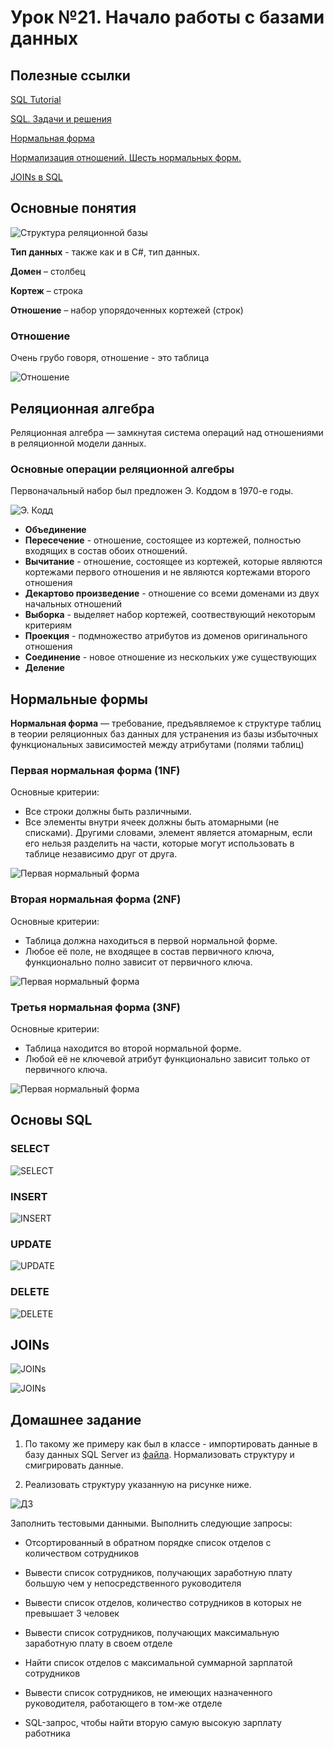 # Урок №21. Начало работы с базами данных

## Полезные ссылки

[SQL Tutorial](https://www.geeksforgeeks.org/sql-tutorial/)

[SQL. Задачи и решения](http://www.sql-tutorial.ru/ru/content.html)

[Нормальная форма](https://ru.wikipedia.org/wiki/%D0%9D%D0%BE%D1%80%D0%BC%D0%B0%D0%BB%D1%8C%D0%BD%D0%B0%D1%8F_%D1%84%D0%BE%D1%80%D0%BC%D0%B0)

[Нормализация отношений. Шесть нормальных форм.](https://habr.com/ru/post/254773/)

[JOINs в SQL](http://www.albahari.com/valuevsreftypes.aspx)


## Основные понятия

![Структура реляционной базы](/Module-5/images/relational-db.png)

**Тип данных** - также как и в C#, тип данных.

**Домен** – столбец

**Кортеж** – строка

**Отношение** – набор упорядоченных кортежей (строк)


### Отношение

Очень грубо говоря, отношение - это таблица

![Отношение](/Module-5/images/relationship.png)

## Реляционная алгебра

Реляционная алгебра — замкнутая система операций над отношениями в реляционной модели данных.

### Основные операции реляционной алгебры

Первоначальный набор был предложен Э. Коддом в 1970-е годы.

![Э. Кодд](/Module-5/images/kodd.png)

- **Объединение**
- **Пересечение** - отношение, состоящее из кортежей, полностью входящих в состав обоих отношений. 
- **Вычитание** - отношение, состоящее из кортежей, которые являются кортежами первого отношения и не являются кортежами второго отношения
- **Декартово произведение** - отношение со всеми доменами из двух начальных отношений
- **Выборка** - выделяет набор кортежей, соотвествующий некоторым критериям
- **Проекция** - подмножество атрибутов из доменов оригинального отношения
- **Соединение** - новое отношение из нескольких уже существующих
- **Деление**

## Нормальные формы

**Нормальная форма** — требование, предъявляемое к структуре таблиц в теории реляционных баз данных для устранения 
из базы избыточных функциональных зависимостей между атрибутами (полями таблиц)

### Первая нормальная форма (1NF) 
Основные критерии: 
- Все строки должны быть различными. 
- Все элементы внутри ячеек должны быть атомарными (не списками). 
Другими словами, элемент является атомарным, если его нельзя разделить на части, которые могут использовать в таблице независимо друг от друга.

![Первая нормальный форма](/Module-5/images/1nf.png)

### Вторая нормальная форма (2NF) 

Основные критерии: 
- Таблица должна находиться в первой нормальной форме. 
- Любое её поле, не входящее в состав первичного ключа, функционально полно зависит от первичного ключа.

![Первая нормальный форма](/Module-5/images/2nf.png)

### Третья нормальная форма (3NF) 

Основные критерии: 
- Таблица находится во второй нормальной форме. 
- Любой её не ключевой атрибут функционально зависит только от первичного ключа.

![Первая нормальный форма](/Module-5/images/3nf.png)

## Основы SQL

### SELECT

![SELECT](/Module-5/images/select-statement.png)

### INSERT

![INSERT](/Module-5/images/insert-statement.png)

### UPDATE

![UPDATE](/Module-5/images/update-statement.png)

### DELETE

![DELETE](/Module-5/images/delete-statement.png)

## JOINs

![JOINs](/Module-5/images/joins-simple.png)

![JOINs](/Module-5/images/joins-funny.png)


## Домашнее задание

1. По такому же примеру как был в классе - импортировать данные в базу данных SQL Server из [файла](/Module-5/materials/Superstore.xls).
Нормализовать структуру и смигрировать данные.

2. Реализовать структуру указанную на рисунке ниже.

![ДЗ](/Module-5/images/home-task.png)

Заполнить тестовыми данными.
Выполнить следующие запросы:

- Отсортированный в обратном порядке список отделов с количеством сотрудников

- Вывести список сотрудников, получающих заработную плату большую чем у 
непосредственного руководителя

- Вывести список отделов, количество сотрудников в которых не превышает 3 человек

- Вывести список сотрудников, получающих максимальную заработную плату в своем отделе

- Найти список отделов с максимальной суммарной зарплатой сотрудников

- Вывести список сотрудников, не имеющих назначенного руководителя, 
работающего в том-же отделе

- SQL-запрос, чтобы найти вторую самую высокую зарплату работника


